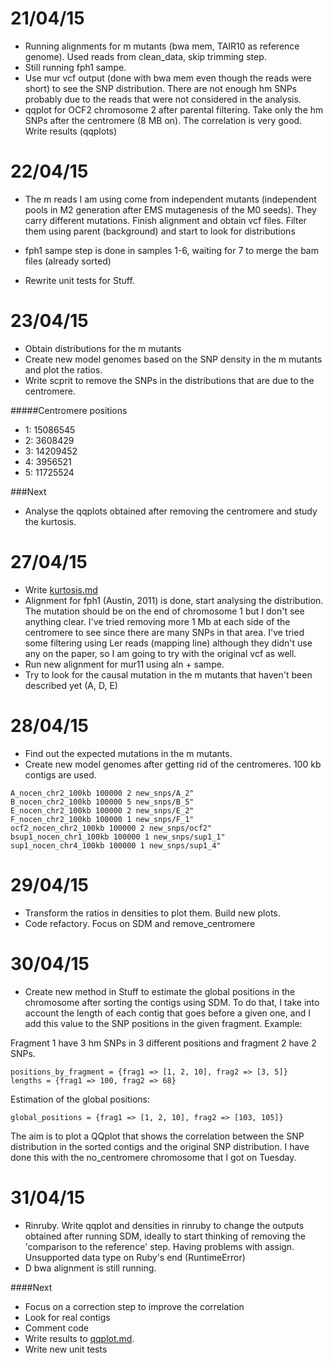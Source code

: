 21/04/15
===

- Running alignments for m mutants (bwa mem, TAIR10 as reference genome). Used reads from clean_data, skip trimming step. 
- Still running fph1 sampe. 
- Use mur vcf output (done with bwa mem even though the reads were short) to see the SNP distribution. There are not enough hm SNPs probably due to the reads that were not considered in the analysis.
- qqplot for OCF2 chromosome 2 after parental filtering. Take only the hm SNPs after the centromere (8 MB on). The correlation is very good. Write results (qqplots)

22/04/15
===

- The m reads I am using come from independent mutants (independent pools in M2 generation after EMS mutagenesis of the M0 seeds). They carry different mutations. Finish alignment and obtain vcf files. Filter them using parent (background) and start to look for distributions

- fph1 sampe step is done in samples 1-6, waiting for 7 to merge the bam files (already sorted)
- Rewrite unit tests for Stuff. 


23/04/15
===
- Obtain distributions for the m mutants
- Create new model genomes based on the SNP density in the m mutants and plot the ratios. 
- Write scprit to remove the SNPs in the distributions that are due to the centromere. 

#####Centromere positions

-  1: 15086545
-  2: 3608429
-  3: 14209452
-  4: 3956521
-  5: 11725524

###Next
- Analyse the qqplots obtained after removing the centromere and study the kurtosis. 

27/04/15
===

- Write [kurtosis.md](https://github.com/pilarcormo/SNP_distribution_method/blob/master/Results/kurtosis.md)
- Alignment for fph1 (Austin, 2011) is done, start analysing the distribution. The mutation should be on the end of chromosome 1 but I don't see anything clear. I've tried removing more 1 Mb at each side of the centromere to see since there are many SNPs in that area. I've tried some filtering using Ler reads (mapping line) although they didn't use any on the paper, so I am going to try with the original vcf as well. 
- Run new alignment for mur11 using aln + sampe.
- Try to look for the causal mutation in the m mutants that haven't been described yet (A, D, E)

28/04/15
===

- Find out the expected mutations in the m mutants. 
- Create new model genomes after getting rid of the centromeres. 100 kb contigs are used. 

```
A_nocen_chr2_100kb 100000 2 new_snps/A_2"
B_nocen_chr2_100kb 100000 5 new_snps/B_5"
E_nocen_chr2_100kb 100000 2 new_snps/E_2"
F_nocen_chr2_100kb 100000 1 new_snps/F_1"
ocf2_nocen_chr2_100kb 100000 2 new_snps/ocf2"
bsup1_nocen_chr1_100kb 100000 1 new_snps/sup1_1"
sup1_nocen_chr4_100kb 100000 1 new_snps/sup1_4"
```

29/04/15
===
- Transform the ratios in densities to plot them. Build new plots.
- Code refactory. Focus on SDM and remove_centromere

30/04/15
===
- Create new method in Stuff to estimate the global positions in the chromosome after sorting the contigs using SDM. To do that, I take into account the length of each contig that goes before a given one, and I add this value to the SNP positions in the given fragment. Example:

Fragment 1 have 3 hm SNPs in 3 different positions and fragment 2 have 2 SNPs. 
```
positions_by_fragment = {frag1 => [1, 2, 10], frag2 => [3, 5]}
lengths = {frag1 => 100, frag2 => 68}
```

Estimation of the global positions:

```global_positions = {frag1 => [1, 2, 10], frag2 => [103, 105]}```

The aim is to plot a QQplot that shows the correlation between the SNP distribution in the sorted contigs and the original SNP distribution. I have done this with the no_centromere chromosome that I got on Tuesday.

31/04/15
===
- Rinruby. Write qqplot and densities in rinruby to change the outputs obtained after running SDM, ideally to start thinking of removing the 'comparison to the reference' step. Having problems with assign. Unsupported data type on Ruby's end (RuntimeError)
- D bwa alignment is still running. 


####Next

- Focus on a correction step to improve the correlation 
- Look for real contigs
- Comment code
- Write  results to [qqplot.md](https://github.com/pilarcormo/SNP_distribution_method/blob/master/Results/qqplot.md).
- Write new unit tests

